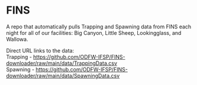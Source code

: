 # FINS
A repo that automatically pulls Trapping and Spawning data from FINS each night for all of our facilities: Big Canyon, Little Sheep, Lookingglass, and Wallowa.

Direct URL links to the data:  
Trapping - https://github.com/ODFW-IFSP/FINS-downloader/raw/main/data/TrappingData.csv  
Spawning - https://github.com/ODFW-IFSP/FINS-downloader/raw/main/data/SpawningData.csv
